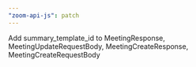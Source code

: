 ```yaml
---
"zoom-api-js": patch
---
```


Add summary_template_id to MeetingResponse, MeetingUpdateRequestBody, MeetingCreateResponse, MeetingCreateRequestBody